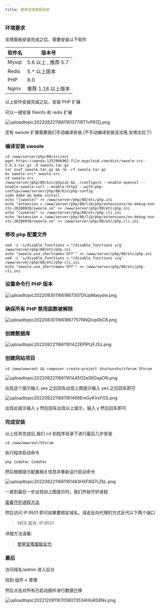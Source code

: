 ```yaml
---
title: 使用宝塔面板安装
---
```

### 环境要求
宝塔面板安装完成之后，需要安装以下软件

| 软件名 | 版本号              |
| -------- | --------------------- |
| Mysql  | 5.6 以上 , 推荐 5.7 |
| Redis  | 5.* 以上版本        |
| PHP    | 8.0                 |
| Nginx  | 推荐 1.18 以上版本  |

以上软件安装完成之后，安装 PHP 扩展

可以一键安装 fileinfo 和 redis 扩展

![uploadtopic2022082211661161377iRT1vP81Zj.png](https://www.runpod.cn/upload/topic/202208/22/1_1661161377_iRT1vP81Zj.png)

还有 swoole 扩展需要我们手动编译安装,(不手动编译安装没法用,宝塔太拉了)

### 编译安装 swoole

```shell
cd /www/server/php/80/src/ext
wget https://wenda-1252906962.file.myqcloud.com/dist/swoole-src-5.0.1.tar.gz -O swoole.tar.gz
tar zxvf swoole.tar.gz && rm -rf swoole.tar.gz
mv swoole-src* swoole-src
cd swoole-src
/www/server/php/80/bin/phpize && ./configure --enable-openssl --enable-swoole-curl --enable-http2 --with-php-config=/www/server/php/80/bin/php-config
sudo make && make install
echo "[swoole]" >> /www/server/php/80/etc/php.ini
echo "extension = /www/server/php/80/lib/php/extensions/no-debug-non-zts-20200930/swoole.so" >> /www/server/php/80/etc/php.ini
echo "[swoole]" >> /www/server/php/80/etc/php-cli.ini
echo "extension = /www/server/php/80/lib/php/extensions/no-debug-non-zts-20200930/swoole.so" >> /www/server/php/80/etc/php-cli.ini
```

### 修改 php 配置文件

```shell
sed -i 's/disable_functions =.*/disable_functions =/g' /www/server/php/80/etc/php.ini
echo "swoole.use_shortname='Off'" >> /www/server/php/80/etc/php.ini
sed -i 's/disable_functions =.*/disable_functions =/g' /www/server/php/80/etc/php-cli.ini
echo "swoole.use_shortname='Off'" >> /www/server/php/80/etc/php-cli.ini
```

### 设置命令行 PHP 版本

![uploadtopic2022083011661867307DIUpMasydw.png](https://www.runpod.cn/upload/topic/202208/30/1_1661867307_DIUpMasydw.png)

### 确保所有 PHP 禁用函数被解除

![uploadtopic2022083011661867757NNQIvp0bC8.png](https://www.runpod.cn/upload/topic/202208/30/1_1661867757_NNQIvp0bC8.png)

### 创建数据库

![uploadtopic2022082211661161422EPlPtzFJSz.png](https://www.runpod.cn/upload/topic/202208/22/1_1661161422_EPlPtzFJSz.png)

### 创建网站项目

```shell
cd /www/wwwroot && composer create-project zhuchunshu/sforum SForum
```

![uploadtopic2022082211661161445O2eSKGqaON.png](https://www.runpod.cn/upload/topic/202208/22/1_1661161445_O2eSKGqaON.png)

出现这个提示输入 yes 之后回车出现上图提示输入 yes 之后回车即可

![uploadtopic2022082211661161466EmGyKVxFGS.png](https://www.runpod.cn/upload/topic/202208/22/1_1661161466_EmGyKVxFGS.png)

出现此提示输入 y 然后回车出现以上提示，输入 y 然后回车即可

### 完成安装

以上任务完成后,我们 cd 到程序目录下进行最后几步安装

```shell
cd /www/wwwroot/SForum
```

执行程序启动命令

```shell
php CodeFec CodeFec
```

然后根据提示配置相关信息并重新运行启动命令

![uploadtopic2022082211661161483HXF8Q7cZbL.png](https://www.runpod.cn/upload/topic/202208/22/1_1661161483_HXF8Q7cZbL.png)

一直到最后一步出现如上图提示时，我们开始守护进程

[查看守护进程方法](/use/source/daemon-process.html#宝塔面板)

然后访问 IP:9501 即可如果要绑定域名，请走反向代理的方式反代以下两个端口

> WEB 服务: IP:9501


详细方法请看:

> [使用宝塔面板反代](/use/reverse-proxy.html#使用宝塔面板反代)

### 最后

访问域名/admin 进入后台

找到:组件-> 管理

然后点击对所有已启动插件进行数据迁移

![uploadtopic202212091167058073534HloRS8Nv.png](https://www.runpod.cn/upload/topic/202212/09/1_1670580735_34HloRS8Nv.png)
